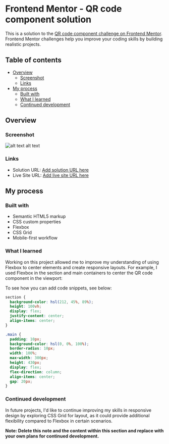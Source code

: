 # Frontend Mentor - QR code component solution

This is a solution to the [QR code component challenge on Frontend Mentor](https://www.frontendmentor.io/challenges/qr-code-component-iux_sIO_H). Frontend Mentor challenges help you improve your coding skills by building realistic projects.

## Table of contents

- [Overview](#overview)
  - [Screenshot](#screenshot)
  - [Links](#links)
- [My process](#my-process)
  - [Built with](#built-with)
  - [What I learned](#what-i-learned)
  - [Continued development](#continued-development)

## Overview

### Screenshot

![![alt text](image-2.png) ![alt text](image-1.png)](./screenshot.jpg)

### Links

- Solution URL: [Add solution URL here](https://your-solution-url.com)
- Live Site URL: [Add live site URL here](https://your-live-site-url.com)

## My process

### Built with

- Semantic HTML5 markup
- CSS custom properties
- Flexbox
- CSS Grid
- Mobile-first workflow

### What I learned

Working on this project allowed me to improve my understanding of using Flexbox to center elements and create responsive layouts. For example, I used Flexbox in the section and main containers to center the QR code component in the viewport:

To see how you can add code snippets, see below:

```css
section {
  background-color: hsl(212, 45%, 89%);
  height: 100vh;
  display: flex;
  justify-content: center;
  align-items: center;
}

.main {
  padding: 10px;
  background-color: hsl(0, 0%, 100%);
  border-radius: 10px;
  width: 100%;
  max-width: 300px;
  height: 430px;
  display: flex;
  flex-direction: column;
  align-items: center;
  gap: 20px;
}
```

### Continued development

In future projects, I'd like to continue improving my skills in responsive design by exploring CSS Grid for layout, as it could provide additional flexibility compared to Flexbox in certain scenarios.

**Note: Delete this note and the content within this section and replace with your own plans for continued development.**
